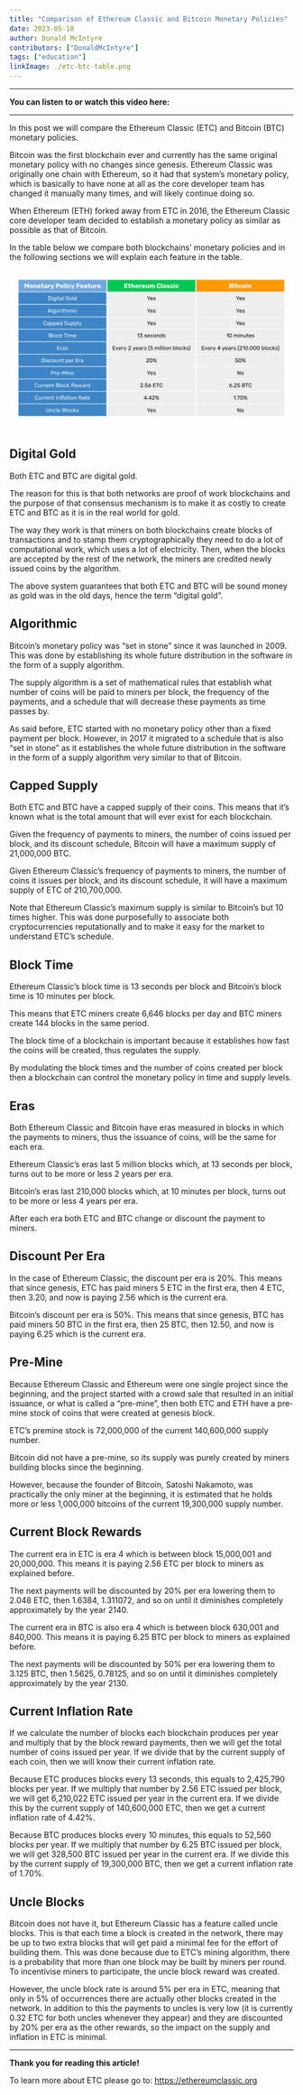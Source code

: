 ```yaml
---
title: "Comparison of Ethereum Classic and Bitcoin Monetary Policies"
date: 2023-05-10
author: Donald McIntyre
contributors: ["DonaldMcIntyre"]
tags: ["education"]
linkImage: ./etc-btc-table.png
---
```


---
**You can listen to or watch this video here:**



---

In this post we will compare the Ethereum Classic (ETC) and Bitcoin (BTC) monetary policies.

Bitcoin was the first blockchain ever and currently has the same original monetary policy with no changes since genesis. Ethereum Classic was originally one chain with Ethereum, so it had that system’s monetary policy, which is basically to have none at all as the core developer team has changed it manually many times, and will likely continue doing so.

When Ethereum (ETH) forked away from ETC in 2016, the Ethereum Classic core developer team decided to establish a monetary policy as similar as possible as that of Bitcoin. 

In the table below we compare both blockchains’ monetary policies and in the following sections we will explain each feature in the table.

![ETC and BTC monetary policies compared.](./etc-btc-table.png)

## Digital Gold

Both ETC and BTC are digital gold.

The reason for this is that both networks are proof of work blockchains and the purpose of that consensus mechanism is to make it as costly to create ETC and BTC as it is in the real world for gold.

The way they work is that miners on both blockchains create blocks of transactions and to stamp them cryptographically they need to do a lot of computational work, which uses a lot of electricity. Then, when the blocks are accepted by the rest of the network, the miners are credited newly issued coins by the algorithm.

The above system guarantees that both ETC and BTC will be sound money as gold was in the old days, hence the term “digital gold”.

## Algorithmic

Bitcoin’s monetary policy was “set in stone” since it was launched in 2009. This was done by establishing its whole future distribution in the software in the form of a supply algorithm. 

The supply algorithm is a set of mathematical rules that establish what number of coins will be paid to miners per block, the frequency of the payments, and a schedule that will decrease these payments as time passes by.

As said before, ETC started with no monetary policy other than a fixed payment per block. However, in 2017 it migrated to a schedule that is also “set in stone” as it establishes the whole future distribution in the software in the form of a supply algorithm very similar to that of Bitcoin.

## Capped Supply

Both ETC and BTC have a capped supply of their coins. This means that it’s known what is the total amount that will ever exist for each blockchain.

Given the frequency of payments to miners, the number of coins issued per block, and its discount schedule, Bitcoin will have a maximum supply of 21,000,000 BTC.

Given Ethereum Classic’s frequency of payments to miners, the number of coins it issues per block, and its discount schedule, it will have a maximum supply of ETC of 210,700,000.

Note that Ethereum Classic’s maximum supply is similar to Bitcoin’s but 10 times higher. This was done purposefully to associate both cryptocurrencies reputationally and to make it easy for the market to understand ETC’s schedule.

## Block Time

Ethereum Classic’s block time is 13 seconds per block and Bitcoin’s block time is 10 minutes per block.

This means that ETC miners create 6,646 blocks per day and BTC miners create 144 blocks in the same period.

The block time of a blockchain is important because it establishes how fast the coins will be created, thus regulates the supply. 

By modulating the block times and the number of coins created per block then a blockchain can control the monetary policy in time and supply levels. 

## Eras

Both Ethereum Classic and Bitcoin have eras measured in blocks in which the payments to miners, thus the issuance of coins, will be the same for each era.

Ethereum Classic’s eras last 5 million blocks which, at 13 seconds per block, turns out to be more or less 2 years per era.

Bitcoin’s eras last 210,000 blocks which, at 10 minutes per block, turns out to be more or less 4 years per era.

After each era both ETC and BTC change or discount the payment to miners.

## Discount Per Era

In the case of Ethereum Classic, the discount per era is 20%. This means that since genesis, ETC has paid miners 5 ETC in the first era, then 4 ETC, then 3.20, and now is paying 2.56 which is the current era.

Bitcoin’s discount per era is 50%. This means that since genesis, BTC has paid miners 50 BTC in the first era, then 25 BTC, then 12.50, and now is paying 6.25 which is the current era.

## Pre-Mine

Because Ethereum Classic and Ethereum were one single project since the beginning, and the project started with a crowd sale that resulted in an initial issuance, or what is called a “pre-mine”, then both ETC and ETH have a pre-mine stock of coins that were created at genesis block.

ETC’s premine stock is 72,000,000 of the current 140,600,000 supply number.

Bitcoin did not have a pre-mine, so its supply was purely created by miners building blocks since the beginning.

However, because the founder of Bitcoin, Satoshi Nakamoto, was practically the only miner at the beginning, it is estimated that he holds more or less 1,000,000 bitcoins of the current 19,300,000 supply number.

## Current Block Rewards

The current era in ETC is era 4 which is between block 15,000,001 and 20,000,000. This means it is paying 2.56 ETC per block to miners as explained before.

The next payments will be discounted by 20% per era lowering them to 2.048 ETC, then 1.6384, 1.311072, and so on until it diminishes completely approximately by the year 2140.

The current era in BTC is also era 4 which is between block 630,001 and 840,000. This means it is paying 6.25 BTC per block to miners as explained before.

The next payments will be discounted by 50% per era lowering them to 3.125 BTC, then 1.5625, 0.78125, and so on until it diminishes completely approximately by the year 2130.

## Current Inflation Rate

If we calculate the number of blocks each blockchain produces per year and multiply that by the block reward payments, then we will get the total number of coins issued per year. If we divide that by the current supply of each coin, then we will know their current inflation rate.

Because ETC produces blocks every 13 seconds, this equals to 2,425,790 blocks per year. If we multiply that number by 2.56 ETC issued per block, we will get 6,210,022 ETC issued per year in the current era. If we divide this by the current supply of 140,600,000 ETC, then we get a current inflation rate of 4.42%.

Because BTC produces blocks every 10 minutes, this equals to 52,560 blocks per year. If we multiply that number by 6.25 BTC issued per block, we will get 328,500 BTC issued per year in the current era. If we divide this by the current supply of 19,300,000 BTC, then we get a current inflation rate of 1.70%.

## Uncle Blocks

Bitcoin does not have it, but Ethereum Classic has a feature called uncle blocks. This is that each time a block is created in the network, there may be up to two extra blocks that will get paid a minimal fee for the effort of building them. This was done because due to ETC’s mining algorithm, there is a probability that more than one block may be built by miners per round. To incentivise miners to participate, the uncle block reward was created.

However, the uncle block rate is around 5% per era in ETC, meaning that only in 5% of occurrences there are actually other blocks created in the network. In addition to this the payments to uncles is very low (it is currently 0.32 ETC for both uncles whenever they appear) and they are discounted by 20% per era as the other rewards, so the impact on the supply and inflation in ETC is minimal.

---

**Thank you for reading this article!**

To learn more about ETC please go to: https://ethereumclassic.org
